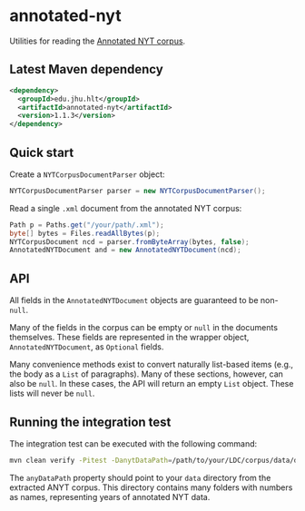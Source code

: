 # annotated-nyt
Utilities for reading the [Annotated NYT corpus](https://catalog.ldc.upenn.edu/LDC2008T19).

Latest Maven dependency
---
```xml
<dependency>
  <groupId>edu.jhu.hlt</groupId>
  <artifactId>annotated-nyt</artifactId>
  <version>1.1.3</version>
</dependency>
```

## Quick start
Create a `NYTCorpusDocumentParser` object:
```java
NYTCorpusDocumentParser parser = new NYTCorpusDocumentParser();
```

Read a single `.xml` document from the annotated NYT corpus:
```java
Path p = Paths.get("/your/path/.xml");
byte[] bytes = Files.readAllBytes(p);
NYTCorpusDocument ncd = parser.fromByteArray(bytes, false);
AnnotatedNYTDocument and = new AnnotatedNYTDocument(ncd);
```

## API
All fields in the `AnnotatedNYTDocument` objects are guaranteed to
be non-`null`.

Many of the fields in the corpus can be empty or `null` in the
documents themselves. These fields are represented in the wrapper
object, `AnnotatedNYTDocument`, as `Optional` fields.

Many convenience methods exist to convert naturally list-based items (e.g.,
the body as a `List` of paragraphs). Many of these sections, however,
can also be `null`. In these cases, the API will return an empty `List`
object. These lists will never be `null`.

## Running the integration test
The integration test can be executed with the following command:

```sh
mvn clean verify -Pitest -DanytDataPath=/path/to/your/LDC/corpus/data/dir
```

The `anyDataPath` property should point to your `data` directory
from the extracted ANYT corpus. This directory contains many folders
with numbers as names, representing years of annotated NYT data.
